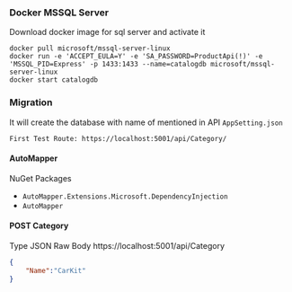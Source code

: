 ### Docker MSSQL Server
Download docker image for sql server and activate it
```docker
docker pull microsoft/mssql-server-linux
docker run -e 'ACCEPT_EULA=Y' -e 'SA_PASSWORD=ProductApi(!)' -e 'MSSQL_PID=Express' -p 1433:1433 --name=catalogdb microsoft/mssql-server-linux
docker start catalogdb

```

### Migration
It will create the database with name of mentioned in API `AppSetting.json`

`First Test Route: https://localhost:5001/api/Category/`

#### AutoMapper
NuGet Packages
- `AutoMapper.Extensions.Microsoft.DependencyInjection`
- `AutoMapper`


#### POST Category
Type JSON Raw Body
https://localhost:5001/api/Category
```json
{
    "Name":"CarKit"
}
```